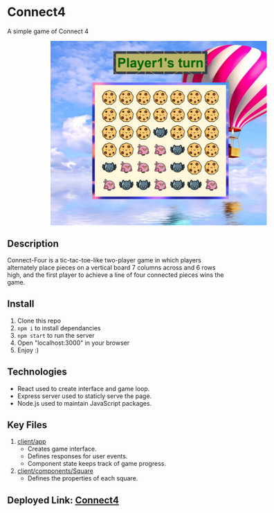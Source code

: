 # Connect4

A simple game of Connect 4

<div style="text-align:center">
    <a align="center" href="http://c0nnect-4.herokuapp.com/public/">
        <img src="header.png" width="500" style="margin-left:100px;" align="center" alt="Connect4-perview"/>
    </a>
</div>

## Description

Connect-Four is a tic-tac-toe-like two-player game in which players alternately place pieces on a vertical board 7 columns across and 6 rows high, and the first player to achieve a line of four connected pieces wins the game.

## Install

1. Clone this repo
2. `npm i` to install dependancies
3. `npm start` to run the server
4. Open "localhost:3000" in your browser
5. Enjoy :\)

## Technologies

- React used to create interface and game loop.
- Express server used to staticly serve the page.
- Node.js used to maintain JavaScript packages.

## Key Files

1. [client/app](https://github.com/RamiOkkeh/Connect4/blob/main/client/app.jsx)
   - Creates game interface.
   - Defines responses for user events.
   - Component state keeps track of game progress.
2. [client/components/Square](https://github.com/RamiOkkeh/Connect4/blob/main/client/components/Square.jsx)
   - Defines the properties of each square.

## Deployed Link: [Connect4](http://c0nnect-4.herokuapp.com/public/)
